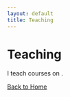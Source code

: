 ```yaml
---
layout: default
title: Teaching
---
```




# Teaching

I teach courses on .

[Back to Home](index.md)
